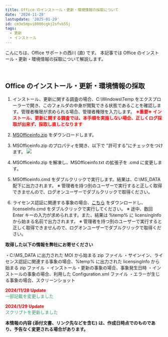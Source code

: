 ```yaml
---
title: Office のインストール・更新・環境情報の採取について
date: '2024-11-28'
lastupdate: '2025-01-29'
id: cm3e5mpvi0000cgkj2sfvb55j
tags:
  - 更新
  - インストール
---
```


こんにちは、Office サポートの西川 (直) です。 
本記事では Office のインストール・更新・環境情報の採取について解説します。

<br>

Office のインストール・更新・環境情報の採取
--
1. インストール、更新に関する調査の場合、C:\Windows\Temp をエクスプローラーで開き、このフォルダの中身が閲覧できる状態であることを確認します。管理者権限が求められる場合、管理者権限を入力します。 <span style="color:#ff0000">**※重要※ インストール、更新に関する調査では、本手順を実施しない場合、正しくログ採取が出来ず、採取し直しとなります**</span>


2. [MSOfficeinfo.zip](MSOfficeinfo_v3.zip) をダウンロードします。

3. MSOfficeinfo.zip のプロパティを開き、以下で "許可する"にチェックをつけます。
![](image1.png)
4. MSOfficeinfo.zip を解凍し、MSOfficeinfo.txt の拡張子を .cmd に変更します。

5. MSOfficeinfo.cmd をダブルクリックで実行します。結果は、C:\MS_DATA 配下に出力されます。
※ 管理者を持つ別のユーザーで実行すると正しく取得できませんので、ログオンユーザーでダブルクリックで取得ください。

6. ライセンス認証に関連する事象の場合、[こちら](https://www.microsoft.com/en-us/download/details.aspx?id=55948) をダウンロードし、licenseInfo.cmd をダブルクリックで実行してください。
※ 途中、数回 Enter キーの入力が求められます。また、結果は %temp% に licensingInfo から始まる名前で出力されます。
※ 管理者を持つ別のユーザーで実行すると正しく取得できませんので、ログオンユーザーでダブルクリックで取得ください。


**取得した以下の情報を弊社にお寄せください**

・C:\MS_DATA に出力された MOI から始まる zip ファイル
・サインイン、ライセンス認証に関連する事象の場合、%temp% に出力された licensingInfo から始まる zip ファイル
・インストール・更新の事象の場合、事象発生日時
・インストールの事象の場合、利用した Configuration.xml ファイル
・エラーが生じる事象の場合、スクリーンショット
<br>

<span style="color:#ff0000">**2024/11/28  Update**</span>  
<span style="color:#339966">一部記載を変更しました</span>

<span style="color:#ff0000">**2024/1/29  Update**</span>  
<span style="color:#339966">スクリプトを更新しました</span>

**本情報の内容 (添付文書、リンク先などを含む) は、作成日時点でのものであり、予告なく変更される場合があります。**